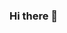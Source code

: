 ### Hi there 👋

<!--
**duckyst/duckyst** is a ✨ _special_ ✨ repository because its `README.md` (this file) appears on your GitHub profile.

Here are some ideas to get you started:

- 🔭 I’m currently working on ...
- 🌱 I’m currently learning ...
- 👯 I’m looking to collaborate on ...
- 🤔 I’m looking for help with ...
- 💬 Ask me about ...
- 📫 How to reach me: ...
- 😄 Pronouns: ...
- ⚡ Fun fact: ...
[![linkedin](https://img.shields.io/badge/Linkedin-000000?style=for-the-badge&logo=Linkedin&logoColor=white)](https://www.linkedin.com/in/iynet/)

-->
